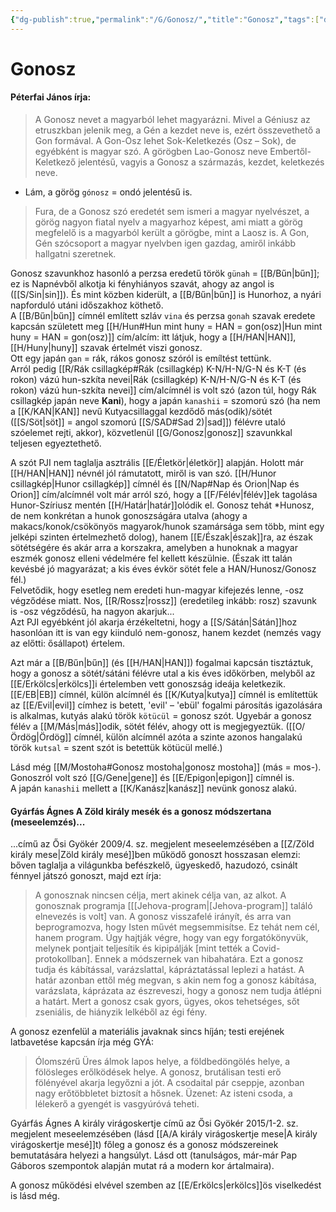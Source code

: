 ```yaml
---
{"dg-publish":true,"permalink":"/G/Gonosz/","title":"Gonosz","tags":["dg_uploaded"],"created":"2023-10-06T12:12","updated":"2023-10-25T01:22"}
---
```



# Gonosz

#### Péterfai János írja:

> A Gonosz nevet a magyarból lehet magyarázni. Mivel a Géniusz az etruszkban jelenik meg, a Gén a kezdet neve is, ezért összevethető a Gon formával. A Gon-Osz lehet Sok-Keletkezés (Osz – Sok), de egyébként is magyar szó. A görögben Lao-Gonosz neve Embertől-Keletkező jelentésű, vagyis a Gonosz a származás, kezdet, keletkezés neve.  
- Lám, a görög `gónosz` = ondó jelentésű is.  

> Fura, de a Gonosz szó eredetét sem ismeri a magyar nyelvészet, a görög nagyon fiatal nyelv a magyarhoz képest, ami miatt a görög megfelelő is a magyarból került a görögbe, mint a Laosz is. A Gon, Gén szócsoport a magyar nyelvben igen gazdag, amiről inkább hallgatni szeretnek.  

Gonosz szavunkhoz hasonló a perzsa eredetű török `günah` = [[B/Bűn\|bűn]]; ez is Napnévből alkotja ki fényhiányos szavát, ahogy az angol is ([[S/Sin\|sin]]). És mint közben kiderült, a [[B/Bűn\|bűn]] is Hunorhoz, a nyári napforduló utáni időszakhoz köthető.  
A [[B/Bűn\|bűn]] címnél említett szláv `vina` és perzsa `gonah` szavak eredete kapcsán született meg [[H/Hun#Hun mint huny = HAN = gon(osz)\|Hun mint huny = HAN = gon(osz)]] cím/alcím: itt látjuk, hogy a [[H/HAN\|HAN]], [[H/Huny\|huny]] szavak értelmét viszi gonosz.  
Ott egy japán `gan` = rák, rákos gonosz szóról is emíltést tettünk.  
Arról pedig [[R/Rák csillagkép#Rák (csillagkép) K-N/H-N/G-N és K-T (és rokon) vázú hun-szkíta nevei\|Rák (csillagkép) K-N/H-N/G-N és K-T (és rokon) vázú hun-szkíta nevei]] cím/alcímnél is volt szó (azon túl, hogy Rák csillagkép japán neve **Kani**), hogy a japán `kanashii` = szomorú szó (ha nem a [[K/KAN\|KAN]] nevű Kutyacsillaggal kezdődő más(odik)/sötét ([[S/Söt\|söt]] = angol szomorú [[S/SAD#Sad 2)\|sad]]) félévre utaló szóelemet rejti, akkor), közvetlenül [[G/Gonosz\|gonosz]] szavunkkal teljesen egyeztethető.  

A szót PJI nem taglalja asztrális [[E/Életkör\|életkör]] alapján. Holott már [[H/HAN\|HAN]] névnél jól rámutatott, miről is van szó. [[H/Hunor csillagkép\|Hunor csillagkép]] címnél és [[N/Nap#Nap és Orion\|Nap és Orion]] cím/alcímnél volt már arról szó, hogy a [[F/Félév\|félév]]ek tagolása Hunor-Szíriusz mentén [[H/Határ\|határ]]olódik el. Gonosz tehát \*Hunosz, de nem konkrétan a hunok gonoszságára utalva (ahogy a makacs/konok/csökönyös magyarok/hunok szamársága sem több, mint egy jelképi szinten értelmezhető dolog), hanem [[E/Észak\|észak]]ra, az észak sötétségére és akár arra a korszakra, amelyben a hunoknak a magyar eszmék gonosz elleni védelmére fel kellett készülnie. (Észak itt talán kevésbé jó magyarázat; a kis éves évkör sötét fele a HAN/Hunosz/Gonosz fél.)  
Felvetődik, hogy esetleg nem eredeti hun-magyar kifejezés lenne, -osz végződése miatt. Nos, [[R/Rossz\|rossz]] (eredetileg inkább: rosz) szavunk is -osz végződésű, ha nagyon akarjuk...  
Azt PJI egyébként jól akarja érzékeltetni, hogy a [[S/Sátán\|Sátán]]hoz hasonlóan itt is van egy kiinduló nem-gonosz, hanem kezdet (nemzés vagy az előtti: ősállapot) értelem.  

Azt már a [[B/Bűn\|bűn]] (és [[H/HAN\|HAN]]) fogalmai kapcsán tisztáztuk, hogy a gonosz a sötét/sátáni félévre utal a kis éves időkörben, melyből az [[E/Erkölcs\|erkölcs]]i értelemben vett gonoszság ideája keletkezik.  
[[E/EB\|EB]] címnél, külön alcímnél és [[K/Kutya\|kutya]] címnél is említettük az [[E/Evil\|evil]] címhez is betett, 'evil' – 'ebül' fogalmi párosítás igazolására is alkalmas, kutyás alakú török `kötücül` = gonosz szót. Ugyebár a gonosz félév a [[M/Más\|más]]odik, sötét félév, ahogy ott is megjegyeztük. ([[O/Ördög\|Ördög]] címnél, külön alcímnél azóta a szinte azonos hangalakú török `kutsal` = szent szót is betettük kötücül mellé.)  

Lásd még [[M/Mostoha#Gonosz mostoha\|gonosz mostoha]] (más = mos-).  
Gonoszról volt szó [[G/Gene\|gene]] és [[E/Epigon\|epigon]] címnél is.  
A japán `kanashii` mellett a [[K/Kanász\|kanász]] nevünk gonosz alakú.  

#### Gyárfás Ágnes A Zöld király mesék és a gonosz módszertana (meseelemzés)...

...című az Ősi Gyökér 2009/4. sz. megjelent meseelemzésében a [[Z/Zöld király mese\|Zöld király mesé]]ben működő gonoszt hosszasan elemzi: bőven taglalja a világunkba befészkelő, ügyeskedő, hazudozó, csinált fénnyel játszó gonoszt, majd ezt írja:  
> A gonosznak nincsen célja, mert akinek célja van, az alkot. A gonosznak programja \[[[Jehova-program\|[Jehova-program]] találó elnevezés is volt\] van. A gonosz visszafelé irányít, és arra van beprogramozva, hogy Isten művét megsemmisítse. Ez tehát nem cél, hanem program. Úgy hajtják végre, hogy van egy forgatókönyvük, melynek pontjait teljesítik és kipipálják \[mint tették a Covid-protokollban\]. Ennek a módszernek van hibahatára. Ezt a gonosz tudja és kábítással, varázslattal, kápráztatással leplezi a hatást. A határ azonban ettől még megvan, s akin nem fog a gonosz kábítása, varázslata, káprázata az észreveszi, hogy a gonosz nem tudja átlépni a határt. Mert a gonosz csak gyors, ügyes, okos tehetséges, sőt zseniális, de hiányzik lelkéből az égi fény.  

A gonosz ezenfelül a materiális javaknak sincs híján; testi erejének latbavetése kapcsán írja még GYÁ:  
> Ólomszérű Üres álmok lapos helye, a földbedöngölés helye, a fölösleges erőlködések helye. A gonosz, brutálisan testi erő fölényével akarja legyőzni a jót. A csodaital pár cseppje, azonban nagy erőtöbbletet biztosít a hősnek. Üzenet: Az isteni csoda, a lélekerő a gyengét is vasgyúróvá teheti.  

Gyárfás Ágnes A király virágoskertje című az Ősi Gyökér 2015/1-2. sz. megjelent meseelemzésében (lásd [[A/A király virágoskertje mese\|A király virágoskertje mesé]]t) főleg a gonosz és a gonosz módszereinek bemutatására helyezi a hangsúlyt. Lásd ott (tanulságos, már-már Pap Gáboros szempontok alapján mutat rá a modern kor ártalmaira).  

A gonosz működési elvével szemben az [[E/Erkölcs\|erkölcs]]ös viselkedést is lásd még.  